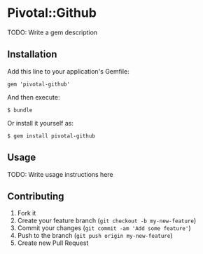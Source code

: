 # Pivotal::Github

TODO: Write a gem description

## Installation

Add this line to your application's Gemfile:

    gem 'pivotal-github'

And then execute:

    $ bundle

Or install it yourself as:

    $ gem install pivotal-github

## Usage

TODO: Write usage instructions here

## Contributing

1. Fork it
2. Create your feature branch (`git checkout -b my-new-feature`)
3. Commit your changes (`git commit -am 'Add some feature'`)
4. Push to the branch (`git push origin my-new-feature`)
5. Create new Pull Request
